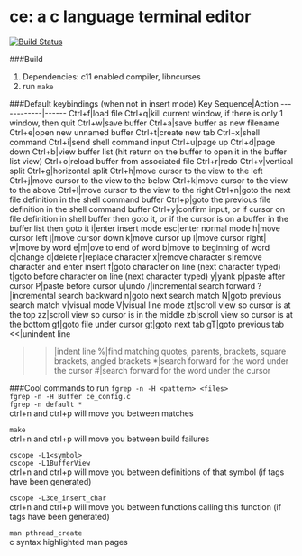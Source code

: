 # ce: a c language terminal editor

[![Build Status](https://travis-ci.org/justy989/ce.svg?branch=master)](https://travis-ci.org/justy989/ce)

###Build
1. Dependencies: c11 enabled compiler, libncurses
2. run `make`

###Default keybindings (when not in insert mode)
Key Sequence|Action
------------|------
Ctrl+f|load file
Ctrl+q|kill current window, if there is only 1 window, then quit
Ctrl+w|save buffer
Ctrl+a|save buffer as new filename
Ctrl+e|open new unnamed buffer
Ctrl+t|create new tab
Ctrl+x|shell command
Ctrl+i|send shell command input
Ctrl+u|page up
Ctrl+d|page down
Ctrl+b|view buffer list (hit return on the buffer to open it in the buffer list view)
Ctrl+o|reload buffer from associated file
Ctrl+r|redo
Ctrl+v|vertical split
Ctrl+g|horizontal split
Ctrl+h|move cursor to the view to the left
Ctrl+j|move cursor to the view to the below
Ctrl+k|move cursor to the view to the above
Ctrl+l|move cursor to the view to the right
Ctrl+n|goto the next file definition in the shell command buffer
Ctrl+p|goto the previous file definition in the shell command buffer
Ctrl+y|confirm input, or if cursor on file definition in shell buffer then goto it, or if the cursor is on a buffer in the buffer list then goto it
i|enter insert mode
esc|enter normal mode
h|move cursor left
j|move cursor down
k|move cursor up
l|move cursor right|
w|move by word
e|m|ove to end of word
b|move to beginning of word
c|change
d|delete
r|replace character
x|remove character
s|remove character and enter insert
f|goto character on line (next character typed)
t|goto before character on line (next character typed)
y|yank
p|paste after cursor
P|paste before cursor
u|undo
/|incremental search forward
?|incremental search backward
n|goto next search match
N|goto previous search match
v|visual mode
V|visual line mode
zt|scroll view so cursor is at the top
zz|scroll view so cursor is in the middle
zb|scroll view so cursor is at the bottom
gf|goto file under cursor
gt|goto next tab
gT|goto previous tab
<<|unindent line
>>|indent line
%|find matching quotes, parents, brackets, square brackets, angled brackets
\*|search forward for the word under the cursor
#|search forward for the word under the cursor

###Cool commands to run
`fgrep -n -H <pattern> <files>`  
`fgrep -n -H Buffer ce_config.c`  
`fgrep -n default *`  
ctrl+n and ctrl+p will move you between matches  
  
`make`  
ctrl+n and ctrl+p will move you between build failures  
  
`cscope -L1<symbol>`  
`cscope -L1BufferView`  
ctrl+n and ctrl+p will move you between definitions of that symbol (if tags have been generated)  
  
`cscope -L3ce_insert_char`  
ctrl+n and ctrl+p will move you between functions calling this function (if tags have been generated)  

`man pthread_create`  
c syntax highlighted man pages

